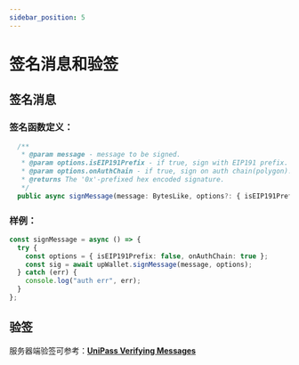 ```yaml
---
sidebar_position: 5
---
```


# 签名消息和验签

## 签名消息



### 签名函数定义：

```typescript
  /**
   * @param message - message to be signed.
   * @param options.isEIP191Prefix - if true, sign with EIP191 prefix. Default is false.
   * @param options.onAuthChain - if true, sign on auth chain(polygon). Default is true.
   * @returns The '0x'-prefixed hex encoded signature.
   */
  public async signMessage(message: BytesLike, options?: { isEIP191Prefix?: boolean; onAuthChain?: boolean }): Promise<string>
```

### 样例：

```ts
const signMessage = async () => {
  try {
    const options = { isEIP191Prefix: false, onAuthChain: true };
    const sig = await upWallet.signMessage(message, options);
  } catch (err) {
    console.log("auth err", err);
  }
};
```

## 验签

服务器端验签可参考：[**UniPass Verifying Messages**](../verifying-messages/01-unipass-verifying-messages.mdx)